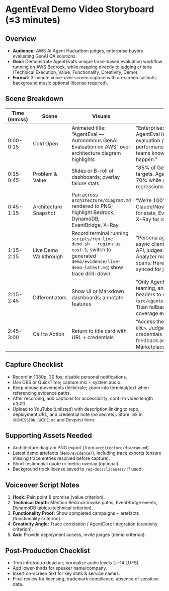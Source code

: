 # AgentEval Demo Video Storyboard (≤3 minutes)

## Overview

- **Audience:** AWS AI Agent Hackathon judges, enterprise buyers evaluating GenAI QA solutions.
- **Goal:** Demonstrate AgentEval’s unique trace-based evaluation workflow running on AWS Bedrock,
  while mapping directly to judging criteria (Technical Execution, Value, Functionality, Creativity,
  Demo).
- **Format:** 3-minute voice-over screen capture with on-screen callouts; background music optional
  (license required).

## Scene Breakdown

| Time (mm:ss) | Scene                 | Visuals                                                                                                                                               | Script Highlights                                                                                                                                                                                                                       | Call-to-Action                                                                         |
| ------------ | --------------------- | ----------------------------------------------------------------------------------------------------------------------------------------------------- | --------------------------------------------------------------------------------------------------------------------------------------------------------------------------------------------------------------------------------------- | -------------------------------------------------------------------------------------- |
| 0:00-0:15    | Cold Open             | Animated title: “AgentEval — Autonomous GenAI Evaluation on AWS” over architecture diagram highlights                                                 | “Enterprises struggle to trust GenAI. AgentEval is the first autonomous evaluation platform that links agent performance to AWS X-Ray traces, so teams know exactly where failures happen.”                                             | Display AWS + AgentEval logos (per guidelines)                                         |
| 0:15-0:45    | Problem & Value       | Slides or B-roll of dashboards; overlay failure stats                                                                                                 | “85% of GenAI rollouts miss quality targets. AgentEval cuts validation time by 70% while catching 95% of safety regressions.”                                                                                                           | Subtitle with value metrics                                                            |
| 0:45-1:15    | Architecture Snapshot | Pan across `architecture/diagram.md` rendered to PNG; highlight Bedrock, DynamoDB, EventBridge, X-Ray                                                 | “We’re 100% on AWS: Bedrock for Claude/Nova reasoning, DynamoDB & S3 for state, EventBridge for orchestration, X-Ray for root-cause analytics.”                                                                                         | Label AgentCore traces & tool integrations                                             |
| 1:15-2:15    | Live Demo Walkthrough | Record terminal running `scripts/run-live-demo.sh --region us-east-1`; switch to generated `demo/evidence/live-demo-latest.md`; show trace drill-down | “Persona agents invoke Bedrock via our async client, red teams attack the target API, judges score every turn, and Trace Analyzer maps failures to AWS X-Ray spans. Here’s the S3 artefact auto-synced for judges.”                     | Highlight `demo/evidence/pulled-reports/...` path and missing trace steps to remediate |
| 2:15-2:45    | Differentiators       | Show UI or Markdown dashboards; annotate features                                                                                                     | “Only AgentEval combines personas, red teaming, and traces. We inject AgentCore headers to correlate every call (`src/agenteval/observability/tracer.py`). Titan fallbacks guarantee Bedrock coverage even without inference profiles.” | Overlay code snippets / bullet callouts                                                |
| 2:45-3:00    | Call to Action        | Return to title card with URL + credentials                                                                                                           | “Access the live deployment at `<final URL>`. Judges can log in with the credentials provided. We welcome feedback and are ready for AWS Marketplace onboarding.”                                                                       | Display support email + Slack channel                                                  |

## Capture Checklist

- Record in 1080p, 30 fps; disable personal notifications.
- Use OBS or QuickTime; capture mic + system audio.
- Keep mouse movements deliberate; zoom into terminal/text when referencing evidence paths.
- After recording, add captions for accessibility; confirm video length ≤3:00.
- Upload to YouTube (unlisted) with description linking to repo, deployment URL, and credential note
  (no secrets). Store link in `SUBMISSION_GUIDE.md` and Devpost form.

## Supporting Assets Needed

- Architecture diagram PNG export (from `architecture/diagram.md`).
- Latest demo artefacts (`demo/evidence/`), including trace exports (ensure missing trace entries
  resolved before capture).
- Short testimonial quote or metric overlay (optional).
- Background track license saved to `req-docs/licenses/` if used.

## Voiceover Script Notes

1. **Hook:** Pain point & promise (value criterion).
1. **Technical Depth:** Mention Bedrock invoke paths, EventBridge events, DynamoDB tables (technical
   criterion).
1. **Functionality Proof:** Show completed campaigns + artefacts (functionality criterion).
1. **Creativity Angle:** Trace correlation / AgentCore integration (creativity criterion).
1. **Ask:** Provide deployment access, invite judges (demo criterion).

## Post-Production Checklist

- Trim intro/outro dead air; normalize audio levels (~-14 LUFS).
- Add lower-thirds for speaker name/company.
- Insert on-screen text for key stats & service names.
- Final review for licensing, trademark compliance, absence of sensitive data.
